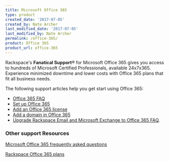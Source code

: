 ```yaml
---
title: Microsoft Office 365
type: product
created_date: '2017-07-05'
created_by: Nate Archer
last_modified_date: '2017-07-05'
last_modified_by: Nate Archer
permalink: /office-365/
product: Office 365
product_url: office-365
---
```


Rackspace's **Fanatical Support**&reg; for Microsoft Office 365 gives you access to hundreds of Microsoft Certified Professionals, available 24x7x365.  Experience minimized downtime and lower costs with Office 365 plans that fit all business needs.

The following support articles help you get start using Office 365:

- [Office 365 FAQ](/how-to/office-365-faq)
- [Set up Office 365](/how-to/set-up-office-365)
- [Add an Office 365 license](/how-to/add-an-office-365-license)
- [Add a domain in Office 365](/how-to/add-a-domain-in-office-365)
- [Upgrade Rackspace Email and Microsoft Exchange to Office 365 FAQ](/how-to/upgrade-rackspace-email-and-microsoft-exchange-to-office-365-faq).

### Other support Resources

[Microsoft Office 365 frequently asked questions](https://products.office.com/en-us/business/microsoft-office-365-frequently-asked-questions)

[Rackspace Office 365 plans](https://www.rackspace.com/office-365/pick-your-plan) 
